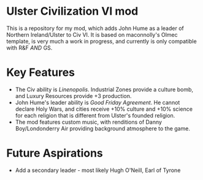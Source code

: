 # Ulster Civilization VI mod

This is a repository for my mod, which adds John Hume as a leader of Northern Ireland/Ulster to Civ VI. It is based on maconnolly's Olmec template, is very much a work in progress, and currently is only compatible with R&F *AND* GS.

# Key Features
- The Civ ability is *Linenopolis*. Industrial Zones provide a culture bomb, and Luxury Resources provide +3 production.
- John Hume's leader ability is *Good Friday Agreement*. He cannot declare Holy Wars, and cities receive +10% culture and +10% science for each religion that is different from Ulster's founded religion.
- The mod features custom music, with renditions of Danny Boy/Londonderry Air providing background atmosphere to the game.

# Future Aspirations
- Add a secondary leader - most likely Hugh O'Neill, Earl of Tyrone
